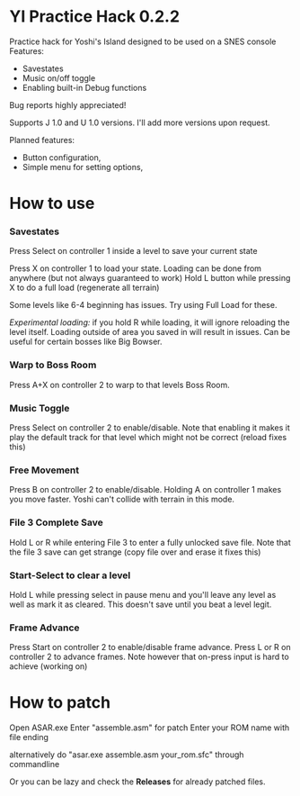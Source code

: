 # YI Practice Hack 0.2.2
Practice hack for Yoshi's Island designed to be used on a SNES console
Features:
* Savestates
* Music on/off toggle
* Enabling built-in Debug functions

Bug reports highly appreciated!

Supports J 1.0 and U 1.0 versions. I'll add more versions upon request.

Planned features:
* Button configuration, 
* Simple menu for setting options, 

# How to use
### Savestates
Press Select on controller 1 inside a level to save your current state

Press X on controller 1 to load your state. Loading can be done from anywhere (but not always guaranteed to work)
Hold L button while pressing X to do a full load (regenerate all terrain)

Some levels like 6-4 beginning has issues. Try using Full Load for these.

*Experimental loading:* if you hold R while loading, it will ignore reloading the level itself. Loading outside of area you saved in will result in issues.
Can be useful for certain bosses like Big Bowser.

### Warp to Boss Room
Press A+X on controller 2 to warp to that levels Boss Room.

### Music Toggle
Press Select on controller 2 to enable/disable. Note that enabling it makes it play the default track for that level which might not be correct (reload fixes this)

### Free Movement
Press B on controller 2 to enable/disable. Holding A on controller 1 makes you move faster. Yoshi can't collide with terrain in this mode.

### File 3 Complete Save
Hold L or R while entering File 3 to enter a fully unlocked save file. Note that the file 3 save can get strange (copy file over and erase it fixes this)

### Start-Select to clear a level
Hold L while pressing select in pause menu and you'll leave any level as well as mark it as cleared. This doesn't save until you beat a level legit.

### Frame Advance
Press Start on controller 2 to enable/disable frame advance. Press L or R on controller 2 to advance frames. Note however that on-press input is hard to achieve (working on) 

# How to patch
Open ASAR.exe
Enter "assemble.asm" for patch
Enter your ROM name with file ending

alternatively do "asar.exe assemble.asm your_rom.sfc" through commandline

Or you can be lazy and check the **Releases** for already patched files.
